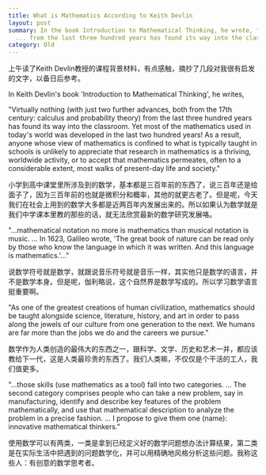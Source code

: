 ```yaml
---
title: What is Mathematics According to Keith Devlin
layout: post
summary: In the book Introduction to Mathematical Thinking, he wrote, "Virtually nothing
  ... from the last three hundred years has found its way into the classroom..."
category: Old
---
```


上午读了Keith Devlin教授的课程背景材料，有点感触，摘抄了几段对我很有启发的文字，以备日后参考。

In Keith Devlin's book 'Introduction to Mathematical Thinking', he writes, 

"Virtually nothing (with just two further advances, both from the 17th century: calculus and probability theory) from the last three hundred years has found its way into the classroom. Yet most of the mathematics used in today's world was developed in the last two hundred years! As a result, anyone whose view of mathematics is confined to what is typically taught in schools is unlikely to appreciate that research in mathematics is a thriving, worldwide activity, or to accept that mathematics permeates, often to a considerable extent, most walks of present-day life and society."

小学到高中课堂里所涉及到的数学，基本都是三百年前的东西了，说三百年还是给面子了，因为三百年前的也就是微积分和概率，其他的就更古老了。但是呢，今天我们在社会上用到的数学大多都是近两百年内发展出来的。所以如果认为数学就是我们中学课本里教的那些的话，就无法欣赏最新的数学研究发展咯。

"...mathematical notation no more is mathematics than musical notation is music. ... In 1623, Galileo wrote, 'The great book of nature can be read only by those who know the language in which it was written. And this language is mathematics.'..."

说数学符号就是数学，就跟说音乐符号就是音乐一样，其实他只是数学的语言，并不是数学本身。但是呢，伽利略说，这个自然界是数学写成的。所以学习数学语言挺重要啊。

"As one of the greatest creations of human civilization, mathematics should be taught alongside science, literature, history, and art in order to pass along the jewels of our culture from one generation to the next. We humans are far more than the jobs we do and the careers we pursue."

数学作为人类创造的最伟大的东西之一，跟科学、文学、历史和艺术一并，都应该教给下一代，这是人类最珍贵的东西了。我们人类嘛，不仅仅是个干活的工人，我们值更多。

"...those skills (use mathematics as a tool) fall into two categories. ... The second category comprises people who can take a new problem, say in manufacturing, identify and describe key features of the problem mathematically, and use that mathematical description to analyze the problem in a precise fashion. ... I propose to give them one (name): innovative mathematical thinkers."

使用数学可以有两类，一类是拿到已经定义好的数学问题想办法计算结果，第二类是在实际生活中把遇到的问题数学化，并可以用精确地风格分析这些问题。我称这些人：有创意的数学思考者。